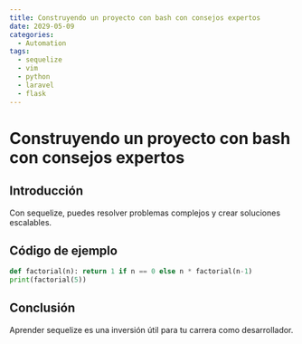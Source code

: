 ```yaml
---
title: Construyendo un proyecto con bash con consejos expertos
date: 2029-05-09
categories:
  - Automation
tags:
  - sequelize
  - vim
  - python
  - laravel
  - flask
---
```


# Construyendo un proyecto con bash con consejos expertos

## Introducción

Con sequelize, puedes resolver problemas complejos y crear soluciones escalables.

## Código de ejemplo

```python
def factorial(n): return 1 if n == 0 else n * factorial(n-1)
print(factorial(5))
```

## Conclusión

Aprender sequelize es una inversión útil para tu carrera como desarrollador.